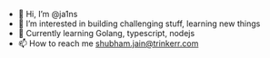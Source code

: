 - 👋 Hi, I’m @ja1ns
- 👀 I’m interested in building challenging stuff, learning new things
- 🌱 Currently learning Golang, typescript, nodejs
- 📫 How to reach me shubham.jain@trinkerr.com

<!---
ja1ns/ja1ns is a ✨ special ✨ repository because its `README.md` (this file) appears on your GitHub profile.
You can click the Preview link to take a look at your changes.
--->
